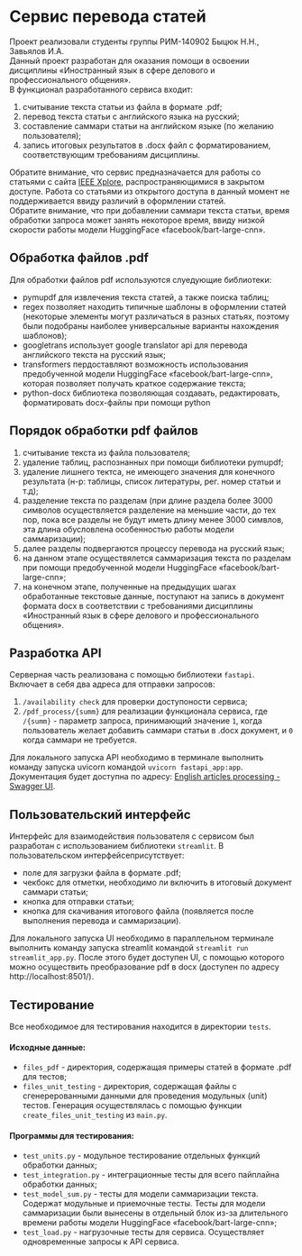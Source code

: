 # Сервис перевода статей  
Проект реализовали студенты группы РИМ-140902 Быцюк Н.Н., Завьялов И.А.  
Данный проект разработан для оказания помощи в освоении дисциплины «Иностранный язык в сфере делового и профессионального общения».  
В функционал разработанного сервиса входит:
1) считывание текста статьи из файла в формате .pdf;
2) перевод текста статьи с английского языка на русский;
3) составление саммари статьи на английском языке (по желанию пользователя);
4) запись итоговых результатов в .docx файл с форматированием, соответствующим требованиям дисциплины.

Обратите внимание, что сервис предназначается для работы со статьями с сайта [IEEE Xplore](https://ieeexplore.ieee.org/Xplore/home.jsp), распространяющимися в закрытом доступе. Работа со статьями из открытого доступа в данный момент не поддерживается ввиду различий в оформлении статей.  
Обратите внимание, что при добавлении саммари текста статьи, время обработки запроса может занять некоторое время, ввиду низкой скорости работы модели HuggingFace «facebook/bart-large-cnn».  


## Обработка файлов .pdf
Для обработки файлов pdf используются слуедующие библиотеки:
- pymupdf для извлечения текста статей, а также поиска таблиц;
- regex позволяет находить типичные шаблоны в оформлении статей (некоторые элементы могут различаться в разных статьях, поэтому были подобраны наиболее универсальные варианты нахождения шаблонов);
- googletrans использует google translator api для перевода английского текста на русский язык;
- transformers пердоставляют возможность использования предобученной модели HuggingFace «facebook/bart-large-cnn», которая позволяет получать краткое содержание текста;
- python-docx библиотека позволяющая создавать, редактировать, форматировать docx-файлы при помощи python
## Порядок обработки pdf файлов
1) считывание текста из файла пользователя;
2) удаление таблиц, распознанных при помощи библиотеки pymupdf;
3) удаление лишнего тектса, не имеющего значения для конечного результата (н-р: таблицы, список литературы, рег. номер статьи и т.д);
4) разделение текста по разделам (при длине раздела более 3000 символов осуществляется разделение на меньшие части, до тех пор, пока все разделы не будут иметь длину менее 3000 симвлов, эта длина обусловлена особенностью работы модели саммаризации);
5) далее разделы подвергаются процессу перевода на русский язык;
6) на данном этапе осуществялется саммаризация текста по разделам при помощи предобученной модели HuggingFace «facebook/bart-large-cnn»;
7) на конечном этапе, полученные на предыдущих шагах обработанные текстовые данные, поступают на запись в документ формата docx в соответствии с требованиями дисциплины «Иностранный язык в сфере делового и профессионального общения».
  

## Разработка API
Серверная часть реализована с помощью библиотеки ```fastapi```. Включает в себя два адреса для отправки запросов:
1) ```/availability check``` для проверки доступоности сервиса;
2) ```/pdf_process/{summ}``` для реализации функционала сервиса, где ```/{summ}``` - параметр запроса, принимающий значение ```1```, когда пользователь желает добавить саммари статьи в .docx документ, и ```0``` когда саммари не требуется.

Для локального запуска API необходимо в терминале выполнить команду запуска uvicorn командой ```uvicorn fastapi_app:app```. Документация будет доступна по адресу: [English articles processing - Swagger UI](http://127.0.0.1:8000/docs#/default/get_user_pdf_pdf_process_post).   

## Пользовательский интерфейс
Интерфейс для взаимодействия пользователя с сервисом был разработан с использованием библиотеки ```streamlit```. 
В пользовательском интерфейсеприсутствует:
- поле для загрузки файла в формате .pdf;
- чекбокс для отметки, необходимо ли включить в итоговый документ саммари статьи;
- кнопка для отправки статьи;
- кнопка для скачивания итогового файла (появляется после выполнения перевода и саммаризации).

Для локального запуска UI необходимо в параллельном терминале выполнить команду запуска streamlit командой  ```streamlit run streamlit_app.py```. После этого будет доступен UI, 
с помощью которого можно осуществить преобразование pdf в docx (доступен по адресу http://localhost:8501/).  

## Тестирование  
Все необходимое для тестирования находится в директории ```tests```.  
#### Исходные данные:
- ```files_pdf``` - директория, содержащая примеры статей в формате .pdf для тестов;  
- ```files_unit_testing``` - директория, содержащая файлы с сгенерерованными данными для проведения модульных (unit) тестов. Генерация осуществлялась с помощью функции ```create_files_unit_testing``` из ```main.py```.  
#### Программы для тестирования:
- ```test_units.py``` - модульное тестирование отдельных функций обработки данных;
- ```test_integration.py``` - интеграционные тесты для всего пайплайна обработки данных;
- ```test_model_sum.py``` - тесты для модели саммаризации текста. Содержат модульные и приемочные тесты. Тесты для модели саммаризации были вынесены в отдельный блок из-за длительного времени работы модели HuggingFace «facebook/bart-large-cnn»;
- ```test_load.py``` - нагрузочные тесты для сервиса. Осуществляет одновременные запросы к API сервиса.

